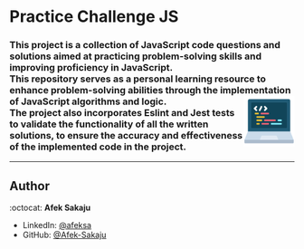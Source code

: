 # Practice Challenge JS

### This project is a collection of JavaScript code questions and solutions aimed at practicing problem-solving skills and improving proficiency in JavaScript.</br> This repository serves as a personal learning resource to enhance problem-solving abilities through the implementation of JavaScript algorithms and logic. <img src="./readme-resources/programming.png" width=90px height=90px align="right"></br>The project also incorporates Eslint and Jest tests to validate the functionality of all the written solutions, to ensure the accuracy and effectiveness of the implemented code in the project.

---

## Author

:octocat: **Afek Sakaju**

-   LinkedIn: [@afeksa](https://www.linkedin.com/in/afeksa/)
-   GitHub: [@Afek-Sakaju](https://github.com/Afek-Sakaju)
